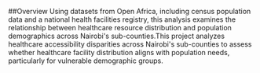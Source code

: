 ##Overview
Using datasets from Open Africa, including census population data and a national health facilities registry, this analysis examines the relationship between healthcare resource distribution and population demographics across Nairobi's sub-counties.This project analyzes healthcare accessibility disparities across Nairobi's sub-counties to assess whether healthcare facility distribution aligns with population needs, particularly for vulnerable demographic groups.
